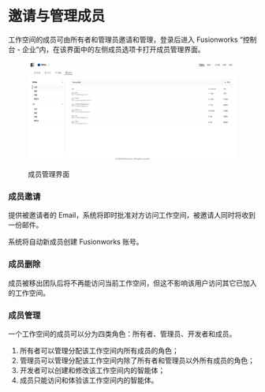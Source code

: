 # 邀请与管理成员

工作空间的成员可由所有者和管理员邀请和管理，登录后进入 Fusionworks “控制台 - 企业”内，在该界面中的左侧成员选项卡打开成员管理界面。

<figure><img src="../../.gitbook/assets/image (262).png" alt=""><figcaption><p>成员管理界面</p></figcaption></figure>

### 成员邀请

提供被邀请者的 Email，系统将即时批准对方访问工作空间，被邀请人同时将收到一份邮件。

系统将自动新成员创建 Fusionworks 账号。

### 成员删除

成员被移出团队后将不再能访问当前工作空间，但这不影响该用户访问其它已加入的工作空间。

### 成员管理

一个工作空间的成员可以分为四类角色：所有者、管理员、开发者和成员。

1. 所有者可以管理分配该工作空间内所有成员的角色；
2. 管理员可以管理分配该工作空间内除了所有者和管理员以外所有成员的角色；
3. 开发者可以创建和修改该工作空间内的智能体；
4. 成员只能访问和体验该工作空间内的智能体。
